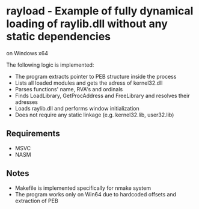# rayload - Example of fully dynamical loading of raylib.dll without any static dependencies 
on Windows x64

The following logic is implemented:
- The program extracts pointer to PEB structure inside the process
- Lists all loaded modules and gets the adress of kernel32.dll
- Parses functions' name, RVA's and ordinals 
- Finds LoadLibrary, GetProcAddress and FreeLibrary and resolves their adresses
- Loads raylib.dll and performs window initialization
- Does not require any static linkage (e.g. kernel32.lib, user32.lib)

## Requirements
- MSVC
- NASM

## Notes
- Makefile is implemented specifically for nmake system
- The program works only on Win64 due to hardcoded offsets and extraction of PEB